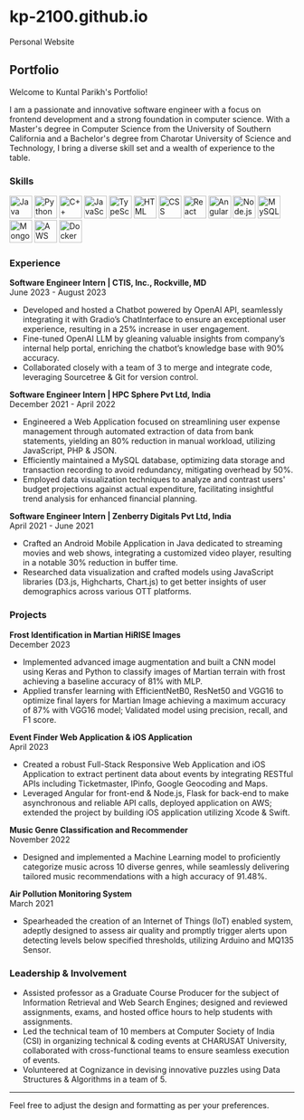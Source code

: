 # kp-2100.github.io
Personal Website

## Portfolio

Welcome to Kuntal Parikh's Portfolio!

I am a passionate and innovative software engineer with a focus on frontend development and a strong foundation in computer science. With a Master's degree in Computer Science from the University of Southern California and a Bachelor's degree from Charotar University of Science and Technology, I bring a diverse skill set and a wealth of experience to the table.

### Skills

<p align='left'>
  <img src="https://img.icons8.com/color/48/000000/java-coffee-cup-logo.png" alt="Java" width="40" height="40">
  <img src="https://img.icons8.com/color/48/000000/python.png" alt="Python" width="40" height="40">
  <img src="https://img.icons8.com/color/48/000000/c-plus-plus-logo.png" alt="C++" width="40" height="40">
  <img src="https://img.icons8.com/color/48/000000/javascript.png" alt="JavaScript" width="40" height="40">
  <img src="https://img.icons8.com/color/48/000000/typescript.png" alt="TypeScript" width="40" height="40">
  <img src="https://img.icons8.com/color/48/000000/html-5--v1.png" alt="HTML" width="40" height="40">
  <img src="https://img.icons8.com/color/48/000000/css3.png" alt="CSS" width="40" height="40">
  <img src="https://img.icons8.com/color/48/000000/react-native.png" alt="React" width="40" height="40">
  <img src="https://img.icons8.com/color/48/000000/angularjs.png" alt="AngularJS" width="40" height="40">
  <img src="https://img.icons8.com/color/48/000000/nodejs.png" alt="Node.js" width="40" height="40">
  <img src="https://img.icons8.com/color/48/000000/mysql-logo.png" alt="MySQL" width="40" height="40">
  <img src="https://img.icons8.com/color/48/000000/mongodb.png" alt="MongoDB" width="40" height="40">
  <img src="https://img.icons8.com/color/48/000000/aws.png" alt="AWS" width="40" height="40">
  <img src="https://img.icons8.com/color/48/000000/docker.png" alt="Docker" width="40" height="40">
</p>

### Experience

**Software Engineer Intern | CTIS, Inc., Rockville, MD**  
June 2023 - August 2023  
- Developed and hosted a Chatbot powered by OpenAI API, seamlessly integrating it with Gradio’s ChatInterface to ensure an exceptional user experience, resulting in a 25% increase in user engagement.
- Fine-tuned OpenAI LLM by gleaning valuable insights from company’s internal help portal, enriching the chatbot’s knowledge base with 90% accuracy.
- Collaborated closely with a team of 3 to merge and integrate code, leveraging Sourcetree & Git for version control.

**Software Engineer Intern | HPC Sphere Pvt Ltd, India**  
December 2021 - April 2022  
- Engineered a Web Application focused on streamlining user expense management through automated extraction of data from bank statements, yielding an 80% reduction in manual workload, utilizing JavaScript, PHP & JSON.
- Efficiently maintained a MySQL database, optimizing data storage and transaction recording to avoid redundancy, mitigating overhead by 50%.
- Employed data visualization techniques to analyze and contrast users' budget projections against actual expenditure, facilitating insightful trend analysis for enhanced financial planning.

**Software Engineer Intern | Zenberry Digitals Pvt Ltd, India**  
April 2021 - June 2021  
- Crafted an Android Mobile Application in Java dedicated to streaming movies and web shows, integrating a customized video player, resulting in a notable 30% reduction in buffer time.
- Researched data visualization and crafted models using JavaScript libraries (D3.js, Highcharts, Chart.js) to get better insights of user demographics across various OTT platforms.

### Projects

**Frost Identification in Martian HiRISE Images**  
December 2023  
- Implemented advanced image augmentation and built a CNN model using Keras and Python to classify images of Martian terrain with frost achieving a baseline accuracy of 81% with MLP.
- Applied transfer learning with EfficientNetB0, ResNet50 and VGG16 to optimize final layers for Martian Image achieving a maximum accuracy of 87% with VGG16 model; Validated model using precision, recall, and F1 score.

**Event Finder Web Application & iOS Application**  
April 2023  
- Created a robust Full-Stack Responsive Web Application and iOS Application to extract pertinent data about events by integrating RESTful APIs including Ticketmaster, IPinfo, Google Geocoding and Maps.
- Leveraged Angular for front-end & Node.js, Flask for back-end to make asynchronous and reliable API calls, deployed application on AWS; extended the project by building iOS application utilizing Xcode & Swift.

**Music Genre Classification and Recommender**  
November 2022  
- Designed and implemented a Machine Learning model to proficiently categorize music across 10 diverse genres, while seamlessly delivering tailored music recommendations with a high accuracy of 91.48%.

**Air Pollution Monitoring System**  
March 2021  
- Spearheaded the creation of an Internet of Things (IoT) enabled system, adeptly designed to assess air quality and promptly trigger alerts upon detecting levels below specified thresholds, utilizing Arduino and MQ135 Sensor.

### Leadership & Involvement

- Assisted professor as a Graduate Course Producer for the subject of Information Retrieval and Web Search Engines; designed and reviewed assignments, exams, and hosted office hours to help students with assignments.
- Led the technical team of 10 members at Computer Society of India (CSI) in organizing technical & coding events at CHARUSAT University, collaborated with cross-functional teams to ensure seamless execution of events.
- Volunteered at Cognizance in devising innovative puzzles using Data Structures & Algorithms in a team of 5.

---

Feel free to adjust the design and formatting as per your preferences.

